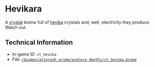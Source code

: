 # Hevikara

A [crystal](https://ceterai.github.io/MyEnternia/Wiki/Tags/Crystal) biome full of [hevika](https://ceterai.github.io/MyEnternia/Wiki/Tags/Hevika) crystals and, well, electricity they produce. Watch out.

## Technical Information

- In-game ID: `ct_hevika`
- File: [`/biomes/alterash_prime/esetera depths/ct_hevika.biome`](https://github.com/Ceterai/Enternia/blob/main/biomes/alterash_prime/esetera%20depths/ct_hevika.biome)
